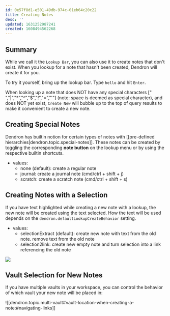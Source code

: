 ```yaml
---
id: 0e57f8d1-e501-49db-974c-01eb64c20c22
title: Creating Notes
desc: ''
updated: 1631252987241
created: 1608494562268
---
```

## Summary

While we call it the `Lookup Bar`, you can also use it to create notes that don't exist. When you lookup for a note that hasn't been created, Dendron will create it for you. 

To try it yourself, bring up the lookup bar. Type `hello` and hit `Enter`.

When looking up a note that does NOT have any special characters [" ","|","*","^","$","!","=","'"] (note: space is deemed as special character), and does NOT yet exist, `Create New` will bubble up to the top of query results to make it convenient to create a new note. 

## Creating Special Notes

Dendron has builtin notion for certain types of notes with [[pre-defined hierarchies|dendron.topic.special-notes]]. These notes can be created by toggling the corresponding **note button**  on the lookup menu or by using the respective builtin shortcuts.

- values:
  - none (default): create a regular note
  - journal: create a journal note (cmd/ctrl + shift + j)
  - scratch: create a scratch note (cmd/ctrl + shift + s)

## Creating Notes with a Selection

If you have text highlighted while creating a new note with a lookup, the new note will be created using the text selected. How the text will be used depends on  the `dendron.defaultLookupCreateBehavior` setting.

- values:
  - selectionExtract (default): create new note with text from the old note. remove text from the old note
  - selection2link: create new empty note and turn selection into a link referencing the old note

<a href="https://www.loom.com/share/61d754c1dca84b99b2786b2f89473566">
<img style="" src="https://cdn.loom.com/sessions/thumbnails/61d754c1dca84b99b2786b2f89473566-with-play.gif"> </a>

## Vault Selection for New Notes

If you have multiple vaults in your workspace, you can control the behavior of which vault your new note will be placed in:

![[dendron.topic.multi-vault#vault-location-when-creating-a-note:#navigating-links]]
